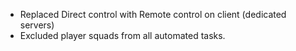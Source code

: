 + Replaced Direct control with Remote control on client (dedicated servers)
+ Excluded player squads from all automated tasks.